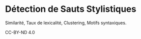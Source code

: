 # Détection de Sauts Stylistiques
Similarité,
Taux de lexicalité, 
Clustering,
Motifs syntaxiques.

CC-BY-ND 4.0
